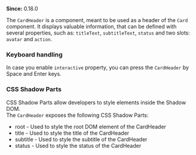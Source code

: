 **Since:** 0.18.0

The `CardHeader` is a component, meant to be used as a header of the `Card` component. It displays valuable information, that can be defined with several properties, such as: `titleText`, `subtitleText`, `status` and two slots: `avatar` and `action`.

### Keyboard handling

In case you enable `interactive` property, you can press the `CardHeader` by Space and Enter keys.

### CSS Shadow Parts

<ui5-link target="_blank" href="https://developer.mozilla.org/en-US/docs/Web/CSS/::part">CSS Shadow Parts</ui5-link> allow developers to style elements inside the Shadow DOM.  
The `CardHeader` exposes the following CSS Shadow Parts:

- root - Used to style the root DOM element of the CardHeader
- title - Used to style the title of the CardHeader
- subtitle - Used to style the subtitle of the CardHeader
- status - Used to style the status of the CardHeader
